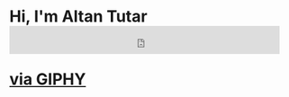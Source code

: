 # Hi, I'm Altan Tutar <iframe src="https://giphy.com/embed/bTrTnPMPq8UORCrBWG" width="480" height="50" frameBorder="0" class="giphy-embed" allowFullScreen></iframe><p><a href="https://giphy.com/gifs/bTrTnPMPq8UORCrBWG">via GIPHY</a></p>
